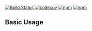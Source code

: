 [![Build Status](https://travis-ci.org/binig/gaming-ticker.svg?branch=master)](https://travis-ci.org/binig/gaming-ticker)
[![codecov](https://codecov.io/gh/binig/gaming-ticker/branch/master/graph/badge.svg)](https://codecov.io/gh/binig/gaming-ticker)
[![npm](https://img.shields.io/npm/v/gaming-ticker.svg)](https://www.npmjs.com/package/gaming-ticker)
[![npm](https://img.shields.io/npm/dm/gaming-ticker.svg)](https://www.npmjs.com/package/gaming-ticker)


## Basic Usage
